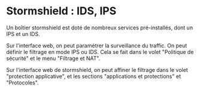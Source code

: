 # Stormshield : IDS, IPS

Un boîtier stormshield est doté de nombreux services pré-installés, dont un IPS et un IDS.

Sur l'interface web, on peut paramétrer la surveillance du traffic. On peut définir le filtrage en mode IPS ou IDS. Cela se fait dans le volet "Politique de sécurité" et le menu "Filtrage et NAT".

Sur l'interface web de stormshield, on peut affiner le filtrage dans le volet "protection applicative", et les sections "applications et protections" et "Protocoles".
